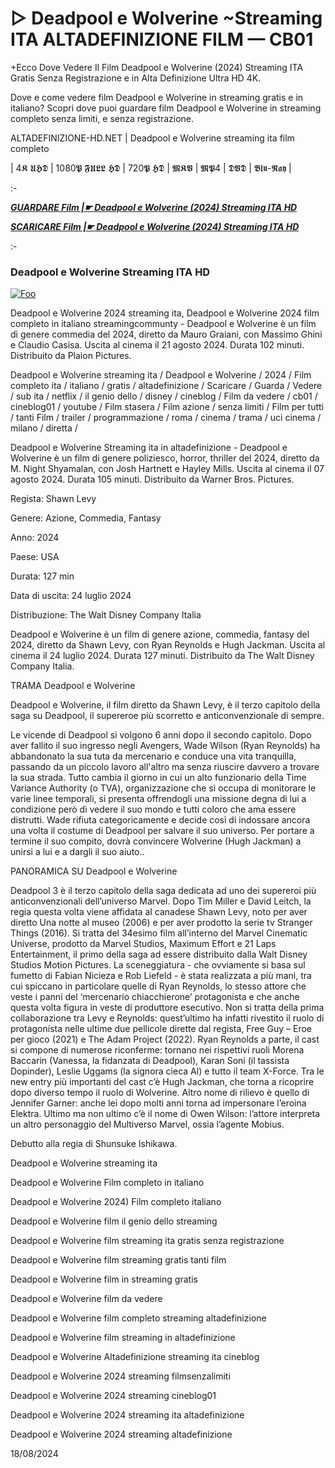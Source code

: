 # ▷ Deadpool e Wolverine ~Streaming ITA ALTADEFINIZIONE FILM — CB01
+Ecco Dove Vedere Il Film Deadpool e Wolverine (2024) Streaming ITA Gratis Senza Registrazione e in Alta Definizione Ultra HD 4K.

Dove e come vedere film Deadpool e Wolverine in streaming gratis e in italiano? Scopri dove puoi guardare film Deadpool e Wolverine in streaming completo senza limiti, e senza registrazione.

ALTADEFINIZIONE-HD.NET | Deadpool e Wolverine streaming ita film completo

| 4𝕶 𝖀𝕳𝕯 | 1080𝕻 𝕱𝖀𝕷𝕷 𝕳𝕯 | 720𝕻 𝕳𝕯 | 𝕸𝕶𝖁 | 𝕸𝕻4 | 𝕯𝖁𝕯 | 𝕭𝖑𝖚-𝕽𝖆𝖞 |

:-

<p><b><I><a href="https://www.megavids.online/it/movie/533535/deadpool-wolverine?gicoy" rel="noopener">GUARDARE Film |☛ Deadpool e Wolverine (2024) Streaming ITA HD</a></I></b></p>

<p><b><I><a href="https://www.megavids.online/it/movie/533535/deadpool-wolverine?gicoy" rel="noopener">SCARICARE Film |☛ Deadpool e Wolverine (2024) Streaming ITA HD</a></I></b></p>

:-

### Deadpool e Wolverine Streaming ITA HD

<a href="https://www.megavids.online/it/movie/533535/deadpool-wolverine?gicoy" rel="nofollow"><img src="https://camo.githubusercontent.com/917e6ed5c302499242165dcc02bdbce85c075fd21b35918eb9c0b771855261b8/68747470733a2f2f7374617469632e7769787374617469632e636f6d2f6d656469612f6232343966395f61646163386637306662336634356238383639313639366337376465313866337e6d76322e676966" alt="Foo" style="max-width: 100%;"></a>

Deadpool e Wolverine 2024 streaming ita, Deadpool e Wolverine 2024 film completo in italiano streamingcommunty - Deadpool e Wolverine è un film di genere commedia del 2024, diretto da Mauro Graiani, con Massimo Ghini e Claudio Casisa. Uscita al cinema il 21 agosto 2024. Durata 102 minuti. Distribuito da Plaion Pictures.

Deadpool e Wolverine streaming ita / Deadpool e Wolverine / 2024 / Film completo ita / italiano / gratis / altadefinizione / Scaricare / Guarda / Vedere / sub ita / netflix / il genio dello / disney / cineblog / Film da vedere / cb01 / cineblog01 / youtube / Film stasera / Film azione / senza limiti / Film per tutti / tanti Film / trailer / programmazione / roma / cinema / trama / uci cinema / milano / diretta /

Deadpool e Wolverine Streaming ita in altadefinizione - Deadpool e Wolverine è un film di genere poliziesco, horror, thriller del 2024, diretto da M. Night Shyamalan, con Josh Hartnett e Hayley Mills. Uscita al cinema il 07 agosto 2024. Durata 105 minuti. Distribuito da Warner Bros. Pictures.

Regista: Shawn Levy

Genere: Azione, Commedia, Fantasy

Anno: 2024

Paese: USA

Durata: 127 min

Data di uscita: 24 luglio 2024

Distribuzione: The Walt Disney Company Italia

Deadpool e Wolverine è un film di genere azione, commedia, fantasy del 2024, diretto da Shawn Levy, con Ryan Reynolds e Hugh Jackman. Uscita al cinema il 24 luglio 2024. Durata 127 minuti. Distribuito da The Walt Disney Company Italia.

TRAMA Deadpool e Wolverine

Deadpool e Wolverine, il film diretto da Shawn Levy, è il terzo capitolo della saga su Deadpool, il supereroe più scorretto e anticonvenzionale di sempre.

Le vicende di Deadpool si volgono 6 anni dopo il secondo capitolo.
Dopo aver fallito il suo ingresso negli Avengers, Wade Wilson (Ryan Reynolds) ha abbandonato la sua tuta da mercenario e conduce una vita tranquilla, passando da un piccolo lavoro all'altro ma senza riuscire davvero a trovare la sua strada.
Tutto cambia il giorno in cui un alto funzionario della Time Variance Authority (o TVA), organizzazione che si occupa di monitorare le varie linee temporali, si presenta offrendogli una missione degna di lui a condizione però di vedere il suo mondo e tutti coloro che ama essere distrutti. Wade rifiuta categoricamente e decide così di indossare ancora una volta il costume di Deadpool per salvare il suo universo. Per portare a termine il suo compito, dovrà convincere Wolverine (Hugh Jackman) a unirsi a lui e a dargli il suo aiuto..

PANORAMICA SU Deadpool e Wolverine

Deadpool 3 è il terzo capitolo della saga dedicata ad uno dei supereroi più anticonvenzionali dell’universo Marvel. Dopo Tim Miller e David Leitch, la regia questa volta viene affidata al canadese Shawn Levy, noto per aver diretto Una notte al museo (2006) e per aver prodotto la serie tv Stranger Things (2016). Si tratta del 34esimo film all’interno del Marvel Cinematic Universe, prodotto da Marvel Studios, Maximum Effort e 21 Laps Entertainment, il primo della saga ad essere distribuito dalla Walt Disney Studios Motion Pictures. La sceneggiatura - che ovviamente si basa sul fumetto di Fabian Nicieza e Rob Liefeld - è stata realizzata a più mani, tra cui spiccano in particolare quelle di Ryan Reynolds, lo stesso attore che veste i panni del ‘mercenario chiacchierone’ protagonista e che anche questa volta figura in veste di produttore esecutivo. Non si tratta della prima collaborazione tra Levy e Reynolds: quest’ultimo ha infatti rivestito il ruolo di protagonista nelle ultime due pellicole dirette dal regista, Free Guy – Eroe per gioco (2021) e The Adam Project (2022). Ryan Reynolds a parte, il cast si compone di numerose riconferme: tornano nei rispettivi ruoli Morena Baccarin (Vanessa, la fidanzata di Deadpool), Karan Soni (il tassista Dopinder), Leslie Uggams (la signora cieca Al) e tutto il team X-Force. Tra le new entry più importanti del cast c’è Hugh Jackman, che torna a ricoprire dopo diverso tempo il ruolo di Wolverine. Altro nome di rilievo è quello di Jennifer Garner: anche lei dopo molti anni torna ad impersonare l’eroina Elektra. Ultimo ma non ultimo c’è il nome di Owen Wilson: l’attore interpreta un altro personaggio del Multiverso Marvel, ossia l’agente Mobius.

Debutto alla regia di Shunsuke Ishikawa.

Deadpool e Wolverine streaming ita 

Deadpool e Wolverine Film completo in italiano 

Deadpool e Wolverine 2024) Film completo italiano

Deadpool e Wolverine film il genio dello streaming

Deadpool e Wolverine film streaming ita gratis senza registrazione

Deadpool e Wolverine film streaming gratis tanti film

Deadpool e Wolverine film in streaming gratis

Deadpool e Wolverine film da vedere

Deadpool e Wolverine film completo streaming altadefinizione

Deadpool e Wolverine film streaming in altadefinizione

Deadpool e Wolverine Altadefinizione streaming ita cineblog

Deadpool e Wolverine 2024 streaming filmsenzalimiti

Deadpool e Wolverine 2024 streaming cineblog01

Deadpool e Wolverine 2024 streaming ita altadefinizione

Deadpool e Wolverine 2024 streaming altadefinizione

18/08/2024
